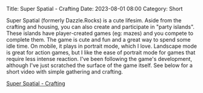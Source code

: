 Title: Super Spatial - Crafting
Date: 2023-08-01 08:00
Category: Short


Super Spatial (formerly Dazzle.Rocks) is a cute lifesim. Aside from the crafting and housing, you can also create and participate in "party islands". These islands have player-created games (eg: mazes) and you compete to complete them. The game is cute and fun and a great way to spend some idle time. On mobile, it plays in portrait mode, which I love. Landscape mode is great for action games, but I like the ease of portrait mode for games that require less intense reaction. I've been following the game's development, although I've just scratched the surface of the game itself. See below for a short video with simple gathering and crafting.


[Super Spatial - Crafting](https://www.youtube.com/watch?v=onGEDSW_1pM)
